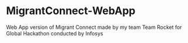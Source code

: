 # MigrantConnect-WebApp
Web App version of Migrant Connect made by my team Team Rocket for Global Hackathon conducted by Infosys
